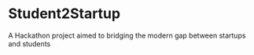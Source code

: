 # Student2Startup
A Hackathon project aimed to bridging the modern gap between startups and students
